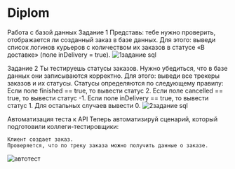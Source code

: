 # Diplom
Работа с базой данных
Задание 1
Представь: тебе нужно проверить, отображается ли созданный заказ в базе данных.
Для этого: выведи список логинов курьеров с количеством их заказов в статусе «В доставке» (поле inDelivery = true). 
![1задание sql](https://github.com/user-attachments/assets/3750a39c-cba7-4e0f-882d-af8f55792150)

Задание 2
Ты тестируешь статусы заказов. Нужно убедиться, что в базе данных они записываются корректно.
Для этого: выведи все трекеры заказов и их статусы. 
Статусы определяются по следующему правилу:
Если поле finished == true, то вывести статус 2.
Если поле canсelled == true, то вывести статус -1.
Если поле inDelivery == true, то вывести статус 1.
Для остальных случаев вывести 0.
![2задание sql](https://github.com/user-attachments/assets/1121ffa0-79aa-40c2-be21-6c8c79313718)


Автоматизация теста к API
Теперь автоматизируй сценарий, который подготовили коллеги-тестировщики:

    Клиент создает заказ.
    Проверяется, что по треку заказа можно получить данные о заказе.
![автотест](https://github.com/user-attachments/assets/11991f5f-fa34-4c1b-ae75-31f951821a9c)
